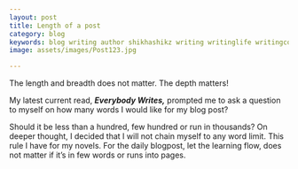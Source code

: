 ```yaml
---
layout: post
title: Length of a post
category: blog
keywords: blog writing author shikhashikz writing writinglife writingcommunity dailyblogpost dailyblogpostchallenge happiness suffering life experiences 
image: assets/images/Post123.jpg

---
```

The length and breadth does not matter. The depth matters!

My latest current read, ***Everybody Writes,*** prompted me to ask a question to myself on how many words I would like for my blog post? 

Should it be less than a hundred, few hundred or run in thousands? On deeper thought, I decided that I will not chain myself to any word limit. This rule I have for my novels. For the daily blogpost, let the learning flow, does not matter if it’s in few words or runs into pages.


